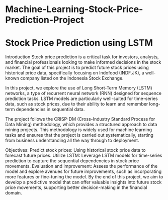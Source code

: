 # Machine-Learning-Stock-Price-Prediction-Project
# Stock Price Prediction using LSTM
Introduction
Stock price prediction is a critical task for investors, analysts, and financial professionals looking to make informed decisions in the stock market. The goal of this project is to predict future stock prices using historical price data, specifically focusing on Indofood (INDF.JK), a well-known company listed on the Indonesia Stock Exchange.

In this project, we explore the use of Long Short-Term Memory (LSTM) networks, a type of recurrent neural network (RNN) designed for sequence prediction tasks. LSTM models are particularly well-suited for time-series data, such as stock prices, due to their ability to learn and remember long-term dependencies in sequential data.

The project follows the CRISP-DM (Cross-Industry Standard Process for Data Mining) methodology, which provides a structured approach to data mining projects. This methodology is widely used for machine learning tasks and ensures that the project is carried out systematically, starting from business understanding all the way through to deployment.

Objectives:
Predict stock prices: Using historical stock price data to forecast future prices.
Utilize LSTM: Leverage LSTM models for time-series prediction to capture the sequential dependencies in stock price movements.
Evaluation and improvement: Assess the performance of the model and explore avenues for future improvements, such as incorporating more features or fine-tuning the model.
By the end of this project, we aim to develop a predictive model that can offer valuable insights into future stock price movements, supporting better decision-making in the financial domain.
